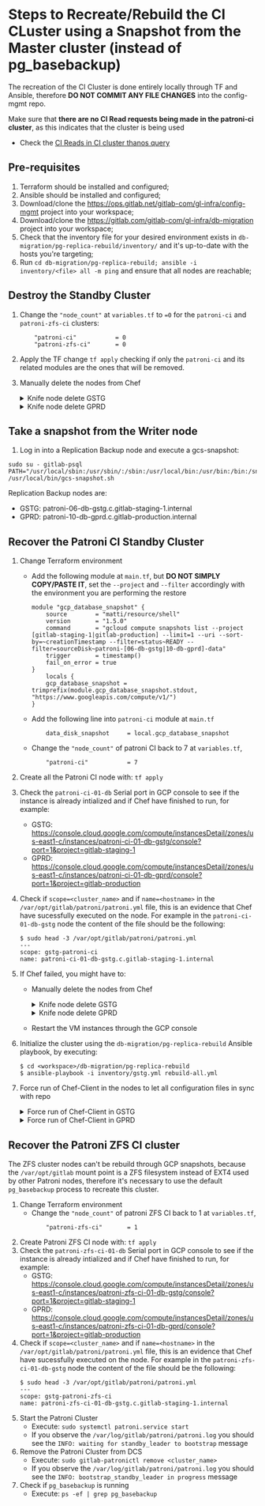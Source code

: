 # Steps to Recreate/Rebuild the CI CLuster using a Snapshot from the Master cluster (instead of pg_basebackup)

The recreation of the CI Cluster is done entirely locally through TF and Ansible, therefore **DO NOT COMMIT ANY FILE CHANGES** into the config-mgmt repo.

Make sure that **there are no CI Read requests being made in the patroni-ci cluster**,  as this indicates that the cluster is being used

- Check the [CI Reads in CI cluster thanos query](https://thanos-query.ops.gitlab.net/graph?g0.expr=(sum(rate(pg_stat_user_tables_idx_tup_fetch%7Benv%3D%22gprd%22%2C%20relname%3D~%22(ci_.*%7Cexternal_pull_requests%7Ctaggings%7Ctags)%22%2Cinstance%3D~%22patroni-ci-.*%22%7D%5B1m%5D))%20by%20(relname%2C%20instance)%20%3E%201)%20and%20on(instance)%20pg_replication_is_replica%3D%3D1&g0.tab=0&g0.stacked=0&g0.range_input=6h&g0.max_source_resolution=0s&g0.deduplicate=1&g0.partial_response=0&g0.store_matches=%5B%5D)

## Pre-requisites

1. Terraform should be installed and configured;
1. Ansible should be installed and configured;
1. Download/clone the https://ops.gitlab.net/gitlab-com/gl-infra/config-mgmt project into your workspace;
1. Download/clone the https://gitlab.com/gitlab-com/gl-infra/db-migration project into your workspace;
1. Check that the inventory file for your desired environment exists in `db-migration/pg-replica-rebuild/inventory/` and it's up-to-date with the hosts you're targeting;
1. Run `cd db-migration/pg-replica-rebuild; ansible -i inventory/<file> all -m ping` and ensure that all nodes are reachable;


## Destroy the Standby Cluster

1. Change the `"node_count"` at `variables.tf` to `=0` for the `patroni-ci` and `patroni-zfs-ci` clusters:
    ```
        "patroni-ci"           = 0
        "patroni-zfs-ci"       = 0
    ```
2. Apply the TF change `tf apply` checking if only the `patroni-ci` and its related modules are the ones that will be removed.
3. Manually delete the nodes from Chef
    <details><summary>Knife node delete GSTG</summary>

    ```
    for i in `seq 7`; do for type in node client; do knife $type delete -y patroni-ci-$(printf '%02d' $i)-db-gstg.c.gitlab-staging-1.internal; done; done
    ```

    </details>
    <details><summary>Knife node delete GPRD</summary>

    ```
    for i in `seq 10`; do for type in node client; do knife $type delete -y patroni-ci-$(printf '%02d' $i)-db-gprd.c.gitlab-production.internal; done; done
    ```
    
    </details>

## Take a snapshot from the Writer node

1. Log in into a Replication Backup node and execute a gcs-snapshot:
```
sudo su - gitlab-psql
PATH="/usr/local/sbin:/usr/sbin/:/sbin:/usr/local/bin:/usr/bin:/bin:/snap/bin"
/usr/local/bin/gcs-snapshot.sh
```
Replication Backup nodes are:
  - GSTG: patroni-06-db-gstg.c.gitlab-staging-1.internal
  - GPRD: patroni-10-db-gprd.c.gitlab-production.internal

## Recover the Patroni CI Standby Cluster

1. Change Terraform environment 
    - Add the following module at `main.tf`, but **DO NOT SIMPLY COPY/PASTE IT**, set the `--project` and `--filter` accordingly with the environment you are performing the restore
        ```
        module "gcp_database_snapshot" {
            source        = "matti/resource/shell"
            version       = "1.5.0"
            command       = "gcloud compute snapshots list --project [gitlab-staging-1|gitlab-production] --limit=1 --uri --sort-by=~creationTimestamp --filter=status~READY --filter=sourceDisk~patroni-[06-db-gstg|10-db-gprd]-data"
            trigger       = timestamp()
            fail_on_error = true
        }
            locals {
            gcp_database_snapshot = trimprefix(module.gcp_database_snapshot.stdout, "https://www.googleapis.com/compute/v1/")
        }
        ```
    - Add the following line into `patroni-ci` module at `main.tf`
        ```
            data_disk_snapshot     = local.gcp_database_snapshot
        ```
    - Change the `"node_count"` of patroni CI back to 7 at `variables.tf`, 
        ```
            "patroni-ci"           = 7
        ```
1. Create all the Patroni CI node with: `tf apply`
1. Check the `patroni-ci-01-db` Serial port in GCP console to see if the instance is already intialized and if Chef have finished to run, for example:
   - GSTG: https://console.cloud.google.com/compute/instancesDetail/zones/us-east1-c/instances/patroni-ci-01-db-gstg/console?port=1&project=gitlab-staging-1
   - GPRD: https://console.cloud.google.com/compute/instancesDetail/zones/us-east1-c/instances/patroni-ci-01-db-gprd/console?port=1&project=gitlab-production
1. Check if `scope=<cluster_name>` and if `name=<hostname>` in the `/var/opt/gitlab/patroni/patroni.yml` file, this is an evidence that Chef have sucessfully executed on the node. For example in the `patroni-ci-01-db-gstg` node the content of the file should be the following:
    ```
    $ sudo head -3 /var/opt/gitlab/patroni/patroni.yml
    ---
    scope: gstg-patroni-ci
    name: patroni-ci-01-db-gstg.c.gitlab-staging-1.internal
    ```
1. If Chef failed, you might have to:
    - Manually delete the nodes from Chef
        <details><summary>Knife node delete GSTG</summary>

        ```
        for i in `seq 7`; do for type in node client; do knife $type delete -y patroni-ci-$(printf '%02d' $i)-db-gstg.c.gitlab-staging-1.internal; done; done
        ````

        </details>
        <details><summary>Knife node delete GPRD</summary>

        ```
        for i in `seq 10`; do for type in node client; do knife $type delete -y patroni-ci-$(printf '%02d' $i)-db-gprd.c.gitlab-production.internal; done; done
        ````

        </details>
    - Restart the VM instances through the GCP console

1. Initialize the cluster using the `db-migration/pg-replica-rebuild` Ansible playbook, by executing:
    ```
    $ cd <workspace>/db-migration/pg-replica-rebuild
    $ ansible-playbook -i inventory/gstg.yml rebuild-all.yml
    ```

1. Force run of Chef-Client in the nodes to let all configuration files in sync with repo
    <details><summary>Force run of Chef-Client in GSTG</summary>

    ```
    knife ssh -C 7 "role:gstg-base-db-patroni-ci" "sudo chef-client"
    ```

    </details>
    <details><summary>Force run of Chef-Client in GPRD</summary>

    ```
    knife ssh -C 7 "role:gprd-base-db-patroni-ci" "sudo chef-client"
    ```

    </details>

## Recover the Patroni ZFS CI cluster

The ZFS cluster nodes can't be rebuild through GCP snapshots, because the `/var/opt/gitlab` mount point is a ZFS filesystem instead of EXT4 used by other Patroni nodes, therefore it's necessary to use the default `pg_basebackup` process to recreate this cluster.

1. Change Terraform environment 
    - Change the `"node_count"` of patroni ZFS CI back to 1 at `variables.tf`, 
        ```
            "patroni-zfs-ci"       = 1
        ```
1. Create Patroni ZFS CI node with: `tf apply`
1. Check the `patroni-zfs-ci-01-db` Serial port in GCP console to see if the instance is already intialized and if Chef have finished to run, for example:
   - GSTG: https://console.cloud.google.com/compute/instancesDetail/zones/us-east1-c/instances/patroni-zfs-ci-01-db-gstg/console?port=1&project=gitlab-staging-1
   - GPRD: https://console.cloud.google.com/compute/instancesDetail/zones/us-east1-c/instances/patroni-zfs-ci-01-db-gprd/console?port=1&project=gitlab-production
1. Check if `scope=<cluster_name>` and if `name=<hostname>` in the `/var/opt/gitlab/patroni/patroni.yml` file, this is an evidence that Chef have sucessfully executed on the node. For example in the `patroni-zfs-ci-01-db-gstg` node the content of the file should be the following:
    ```
    $ sudo head -3 /var/opt/gitlab/patroni/patroni.yml
    ---
    scope: gstg-patroni-zfs-ci
    name: patroni-zfs-ci-01-db-gstg.c.gitlab-staging-1.internal
    ```
1. Start the Patroni Cluster
    - Execute: `sudo systemctl patroni.service start`
    - If you observe the `/var/log/gitlab/patroni/patroni.log` you should see the `INFO: waiting for standby_leader to bootstrap` message
1. Remove the Patroni Cluster from DCS
    - Execute: `sudo gitlab-patronictl remove <cluster_name>`
    - If you observe the `/var/log/gitlab/patroni/patroni.log` you should see the `INFO: bootstrap_standby_leader in progress` message
6. Check if `pg_basebackup` is running 
    - Execute: `ps -ef | grep pg_basebackup` 